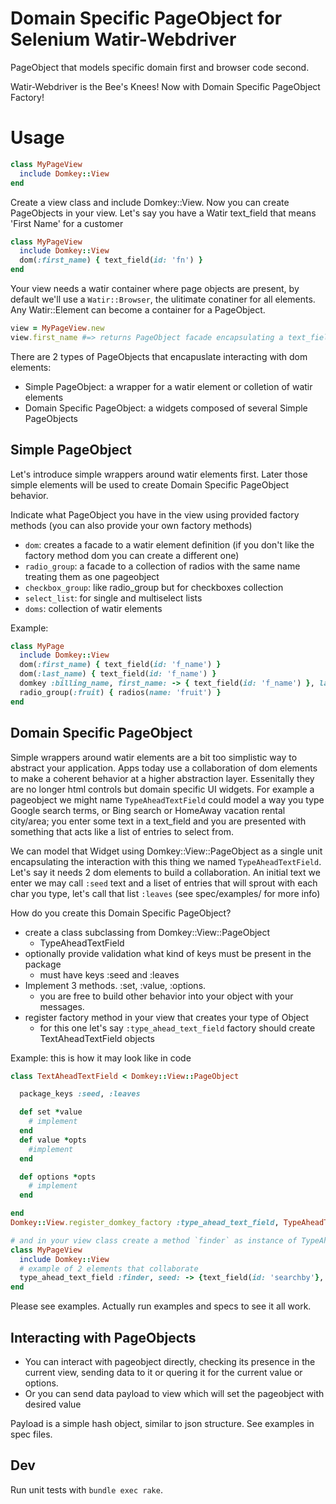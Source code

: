 # Domain Specific PageObject for Selenium Watir-Webdriver

PageObject that models specific domain first and browser code second.

Watir-Webdriver is the Bee's Knees! Now with Domain Specific PageObject Factory!

# Usage

```ruby
class MyPageView
  include Domkey::View
end
```

Create a view class and include Domkey::View. Now you can create PageObjects in your view. Let's say you have a Watir text_field that means 'First Name' for a customer

```ruby
class MyPageView
  include Domkey::View
  dom(:first_name) { text_field(id: 'fn') }
end
```

Your view needs a watir container where page objects are present, by default we'll use a `Watir::Browser`, the ulitimate conatiner for all elements. Any Watir::Element can become a container for a PageObject.

```ruby
view = MyPageView.new
view.first_name #=> returns PageObject facade encapsulating a text_field
```

There are 2 types of PageObjects that encapuslate interacting with dom elements:

- Simple PageObject: a wrapper for a watir element or colletion of watir elements
- Domain Specific PageObject: a widgets composed of several Simple PageObjects

## Simple PageObject

Let's introduce simple wrappers around watir elements first. Later those simple elements will be used to create Domain Specific PageObject behavior.

Indicate what PageObject you have in the view using provided factory methods (you can also provide your own factory methods)

- `dom`: creates a facade to a watir element definition (if you don't like the factory method dom you can create a different one)
- `radio_group`: a facade to a collection of radios with the same name treating them as one pageobject
- `checkbox_group`: like radio_group but for checkboxes collection
- `select_list`: for single and multiselect lists
- `doms`: collection of watir elements

Example:

```ruby
class MyPage
  include Domkey::View
  dom(:first_name) { text_field(id: 'f_name') }
  dom(:last_name) { text_field(id: 'f_name') }
  domkey :billing_name, first_name: -> { text_field(id: 'f_name') }, last_name: -> { text_field(id: 'f_name') }
  radio_group(:fruit) { radios(name: 'fruit') }
end
```

## Domain Specific PageObject

Simple wrappers around watir elements are a bit too simplistic way to abstract your application. Apps today use a collaboration of dom elements to make a coherent behavior at a higher abstraction layer. Essenitally they are no longer html controls but domain specific UI widgets. For example a pageobject we might name `TypeAheadTextField` could model a way you type Google search terms, or Bing search or HomeAway vacation rental city/area; you enter some text in a text_field and you are presented with something that acts like a list of entries to select from.

We can model that Widget using Domkey::View::PageObject as a single unit encapsulating the interaction with this thing we named `TypeAheadTextField`. Let's say it needs 2 dom elements to build a collaboration. An initial text we enter we may call `:seed` text and a liset of entries that will sprout with each char you type, let's call that list `:leaves` (see spec/examples/ for more info)

How do you create this Domain Specific PageObject?
- create a class subclassing from Domkey::View::PageObject
    - TypeAheadTextField
- optionally provide validation what kind of keys must be present in the package
    - must have keys :seed and :leaves
- Implement 3 methods. :set, :value, :options.
    - you are free to build other behavior into your object with your messages.
- register factory method in your view that creates your type of Object
    - for this one let's say `:type_ahead_text_field` factory should create TextAheadTextField objects

Example: this is how it may look like in code

```ruby
class TextAheadTextField < Domkey::View::PageObject

  package_keys :seed, :leaves

  def set *value
    # implement
  end
  def value *opts
    #implement
  end

  def options *opts
    # implement
  end

end
Domkey::View.register_domkey_factory :type_ahead_text_field, TypeAheadTextField

# and in your view class create a method `finder` as instance of TypeAheadTextField pageobject.
class MyPageView
  include Domkey::View
  # example of 2 elements that collaborate
  type_ahead_text_field :finder, seed: -> {text_field(id: 'searchby'}, leaves: -> { ul(id: 'list' }
end
```

Please see examples. Actually run examples and specs to see it all work.

## Interacting with PageObjects


- You can interact with pageobject directly, checking its presence in the current view, sending data to it or quering it for the current value or options.
- Or you can send data payload to view which will set the pageobject with desired value

Payload is a simple hash object, similar to json structure. See examples in spec files.

## Dev

Run unit tests with `bundle exec rake`.
